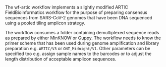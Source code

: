 The wf-artic workflow implements a slightly modified ARTIC FieldBioinformatics
workflow for the purpose of preparing consensus sequences from SARS-CoV-2
genomes that have been DNA sequenced using a pooled tiling amplicon strategy.

The workflow consumes a folder containing demultiplexed sequence reads as
prepared by either MinKNOW or Guppy. The workflow needs to know the primer
scheme that has been used during genome amplification and library preparation
e.g. `ARTIC/V3` or `ONT_Midnight/V1`. Other parameters can be specified too e.g.
assign sample names to the barcodes or to adjust the length distribution of
acceptable amplicon sequences.
